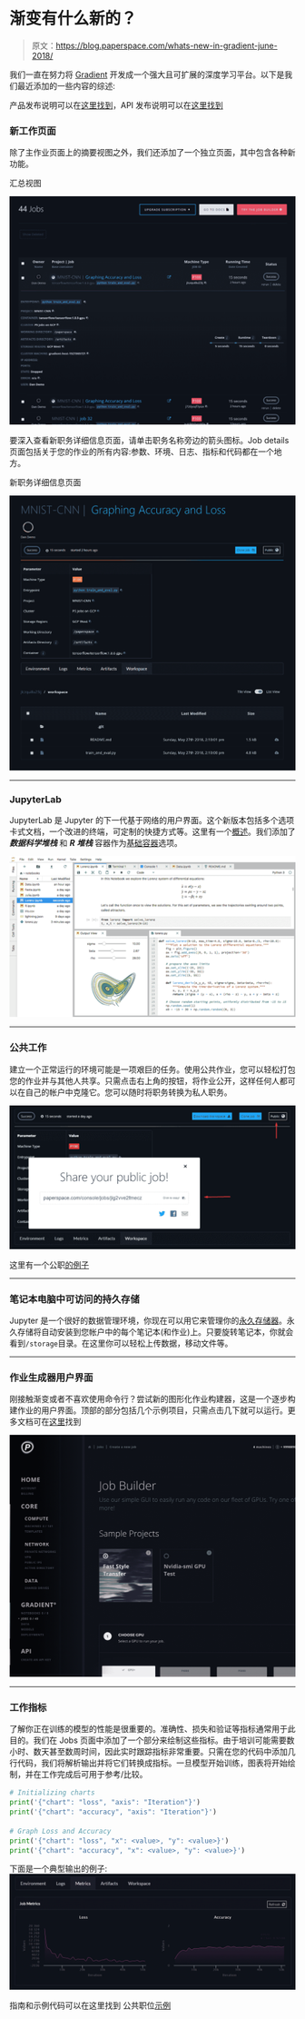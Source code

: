 # 渐变有什么新的？

> 原文：<https://blog.paperspace.com/whats-new-in-gradient-june-2018/>

我们一直在努力将 [Gradient](http://paperspace.com/gradient) 开发成一个强大且可扩展的深度学习平台。以下是我们最近添加的一些内容的综述:

产品发布说明可以在[这里找到](https://paperspace.zendesk.com/hc/en-us/articles/217560197-Release-Notes)，API 发布说明可以在[这里找到](https://github.com/Paperspace/paperspace-node/blob/master/releasenotes.md)

### 新工作页面

除了主作业页面上的摘要视图之外，我们还添加了一个独立页面，其中包含各种新功能。

汇总视图

![Alt](img/8a6017b62d3b50ca6b73bc76f0ab8df4.png)

要深入查看新职务详细信息页面，请单击职务名称旁边的箭头图标。Job details 页面包括关于您的作业的所有内容:参数、环境、日志、指标和代码都在一个地方。

新职务详细信息页面

![Alt](img/c4d8b0784de57995f380ec78b2a3d131.png)

* * *

### JupyterLab

JupyterLab 是 Jupyter 的下一代基于网络的用户界面。这个新版本包括多个选项卡式文档，一个改进的终端，可定制的快捷方式等。这里有一个[概述](https://jupyterlab.readthedocs.io/en/latest/getting_started/overview.html)。我们添加了 ***数据科学堆栈*** 和 ***R 堆栈*** 容器作为[基础容器](https://paperspace.zendesk.com/hc/en-us/articles/360001597074-Base-Containers)选项。

![jupyterlab](img/8f855cdf51189a80aad5eba530552725.png)

* * *

### 公共工作

建立一个正常运行的环境可能是一项艰巨的任务。使用公共作业，您可以轻松打包您的作业并与其他人共享。只需点击右上角的按钮，将作业公开，这样任何人都可以在自己的帐户中克隆它。您可以随时将职务转换为私人职务。

![Screenshot_513](img/18057b5120266e86f5705e2757729243.png)

这里有一个公职[的例子](https://www.paperspace.com/console/jobs/jlczqui8u23ij)

* * *

### 笔记本电脑中可访问的持久存储

Jupyter 是一个很好的数据管理环境，你现在可以用它来管理你的[永久存储器](https://paperspace.zendesk.com/hc/en-us/articles/360001468133-Persistent-Storage)。永久存储将自动安装到您帐户中的每个笔记本(和作业)上。只要旋转笔记本，你就会看到`/storage`目录。在这里你可以轻松上传数据，移动文件等。

* * *

### 作业生成器用户界面

刚接触渐变或者不喜欢使用命令行？尝试新的图形化作业构建器，这是一个逐步构建作业的用户界面。顶部的部分包括几个示例项目，只需点击几下就可以运行。更多文档可在[这里](https://paperspace.zendesk.com/hc/en-us/articles/360003092654-Job-Builder-Overview)找到

![Alt](img/76b95f8fffccabfef2710ae8688e0078.png)

* * *

### 工作指标

了解你正在训练的模型的性能是很重要的。准确性、损失和验证等指标通常用于此目的。我们在 Jobs 页面中添加了一个部分来绘制这些指标。由于培训可能需要数小时、数天甚至数周时间，因此实时跟踪指标非常重要。只需在您的代码中添加几行代码，我们将解析输出并将它们转换成指标。一旦模型开始训练，图表将开始绘制，并在工作完成后可用于参考/比较。

```py
# Initializing charts
print('{"chart": "loss", "axis": "Iteration"}')
print('{"chart": "accuracy", "axis": "Iteration"}')

# Graph Loss and Accuracy
print('{"chart": "loss", "x": <value>, "y": <value>}')
print('{"chart": "accuracy", "x": <value>, "y": <value>}') 
```

下面是一个典型输出的例子:
![Alt](img/99ac5901926daafbcd58381e5c75b340.png)

指南和示例代码可以在这里找到
公共职位[示例](https://www.paperspace.com/console/jobs/jlczqui8u23ij)